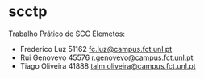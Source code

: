 # scctp
Trabalho Prático de SCC
Elemetos:
- Frederico Luz 51162 fc.luz@campus.fct.unl.pt
- Rui Genovevo 45576 r.genovevo@campus.fct.unl.pt
- Tiago Oliveira 41888 talm.oliveira@campus.fct.unl.pt
